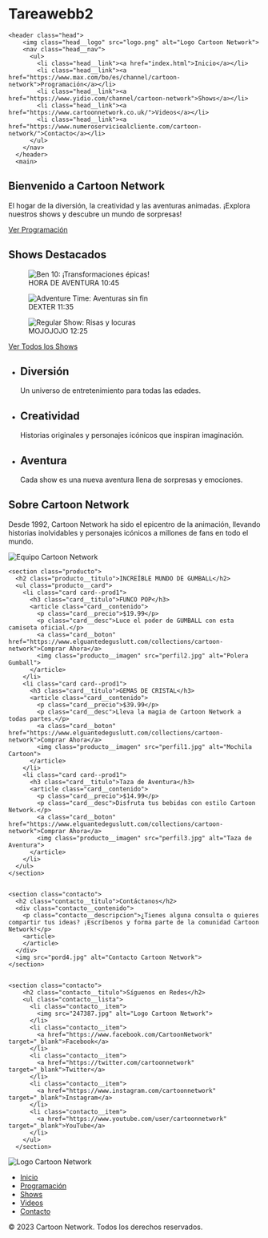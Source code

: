 ﻿# Tareawebb2
<!DOCTYPE html>
<html lang="es">
<head>
  <meta charset="UTF-8">
  <meta name="viewport" content="width=device-width, initial-scale=1.0">
  <title>Cartoon Network</title>
  <link href="https://fonts.googleapis.com/css2?family=Montserrat:wght@300;400;700&family=Open+Sans:wght@300;400;700&display=swap" rel="stylesheet"> 
  <link rel="stylesheet" href="reset.css">
  <link rel="stylesheet" href="head.css">
  <link rel="stylesheet" href="pagina.css">
  <link rel="stylesheet" href="elemento.css">
  <link rel="stylesheet" href="mensaje.css">
  <link rel="stylesheet" href="footer.css">
  <link rel="stylesheet" href="imagen.css">
  <link rel="stylesheet" href="nosotros.css">
  <link rel="stylesheet" href="producto.css">
  <link rel="stylesheet" href="contacto.css">
  <link rel="stylesheet" href="cuerpo.css">
</head>
<body>

    <header class="head">
        <img class="head__logo" src="logo.png" alt="Logo Cartoon Network">
        <nav class="head__nav">
          <ul>
            <li class="head__link"><a href="index.html">Inicio</a></li>
            <li class="head__link"><a href="https://www.max.com/bo/es/channel/cartoon-network">Programación</a></li>
            <li class="head__link"><a href="https://www.yidio.com/channel/cartoon-network">Shows</a></li>
            <li class="head__link"><a href="https://www.cartoonnetwork.co.uk/">Videos</a></li>
            <li class="head__link"><a href="https://www.numeroservicioalcliente.com/cartoon-network/">Contacto</a></li>
          </ul>
        </nav>
      </header>
      <main>
      
    
<section class="pagina">
  <h1 class="pagina__titulo">Bienvenido a Cartoon Network</h1>
  <p class="pagina__desc">El hogar de la diversión, la creatividad y las aventuras animadas. ¡Explora nuestros shows y descubre un mundo de sorpresas!</p>
  <a class="pagina__boton" href="https://www.gatotv.com/canal/cartoon_network">Ver Programación</a>
</section>

    

<section class="elemento">
    <h2 class="elemento__titulo">Shows Destacados</h2>
    <div class="elemento__galeria">
      <figure class="elemento__figura">
        <img class="elemento__figura--imagen" src="prod1.jpg" alt="Ben 10: ¡Transformaciones épicas!">
        <figcaption class="elemento__figura--texto">HORA DE AVENTURA 10:45</figcaption>
      </figure>
      <figure class="elemento__figura">
        <img class="elemento__figura--imagen" src="prod2.jpg" alt="Adventure Time: Aventuras sin fin">
        <figcaption class="elemento__figura--texto">DEXTER 11:35</figcaption>
      </figure>
      <figure class="elemento__figura">
        <img class="elemento__figura--imagen" src="prod3.jpg" alt="Regular Show: Risas y locuras">
        <figcaption class="elemento__figura--texto">MOJOJOJO 12:25</figcaption>
      </figure>
    </div>
    <a class="elemento__boton" href="https://www.max.com/bo/es/channel/cartoon-network">Ver Todos los Shows</a>
  </section>
  

  <section class="mensaje">
    <ul class="mensaje__lista">
      <li class="mensaje__item">
        <h2 class="mensaje__item__titulo">Diversión</h2>
        <p class="mensaje__item__texto">Un universo de entretenimiento para todas las edades.</p>
      </li>
      <li class="mensaje__item">
        <h2 class="mensaje__item__titulo">Creatividad</h2>
        <p class="mensaje__item__texto">Historias originales y personajes icónicos que inspiran imaginación.</p>
      </li>
      <li class="mensaje__item">
        <h2 class="mensaje__item__titulo">Aventura</h2>
        <p class="mensaje__item__texto">Cada show es una nueva aventura llena de sorpresas y emociones.</p>
      </li>
    </ul>
  </section>
  

  <section class="nosotros">
    <div class="nosotros__conteiner">
      <div class="nosotros__contenido">
        <h2 class="nosotros__titulo">Sobre Cartoon Network</h2>
        <p class="nosotros__texto">Desde 1992, Cartoon Network ha sido el epicentro de la animación, llevando historias inolvidables y personajes icónicos a millones de fans en todo el mundo.</p>
      </div>
    </div>
    <img class="nosotros__imagen" src="Cartoon-Networke.webp" alt="Equipo Cartoon Network">
  </section>
  
    
    <section class="producto">
      <h2 class="producto__titulo">INCREÍBLE MUNDO DE GUMBALL</h2>
      <ul class="producto__card">
        <li class="card card--prod1">
          <h3 class="card__titulo">FUNCO POP</h3>
          <article class="card__contenido">
            <p class="card__precio">$19.99</p>
            <p class="card__desc">Luce el poder de GUMBALL con esta camiseta oficial.</p>
            <a class="card__boton" href="https://www.elguantedeguslutt.com/collections/cartoon-network">Comprar Ahora</a>
            <img class="producto__imagen" src="perfil2.jpg" alt="Polera Gumball">
          </article>
        </li>
        <li class="card card--prod1">
          <h3 class="card__titulo">GEMAS DE CRISTAL</h3>
          <article class="card__contenido">
            <p class="card__precio">$39.99</p>
            <p class="card__desc">Lleva la magia de Cartoon Network a todas partes.</p>
            <a class="card__boton" href="https://www.elguantedeguslutt.com/collections/cartoon-network">Comprar Ahora</a>
            <img class="producto__imagen" src="perfil1.jpg" alt="Mochila Cartoon">
          </article>
        </li>
        <li class="card card--prod1">
          <h3 class="card__titulo">Taza de Aventura</h3>
          <article class="card__contenido">
            <p class="card__precio">$14.99</p>
            <p class="card__desc">Disfruta tus bebidas con estilo Cartoon Network.</p>
            <a class="card__boton" href="https://www.elguantedeguslutt.com/collections/cartoon-network">Comprar Ahora</a>
            <img class="producto__imagen" src="perfil3.jpg" alt="Taza de Aventura">
          </article>
        </li>
      </ul>
    </section>
   
 
    <section class="contacto">
      <h2 class="contacto__titulo">Contáctanos</h2>
      <div class="contacto__contenido">
        <p class="contacto__descripcion">¿Tienes alguna consulta o quieres compartir tus ideas? ¡Escríbenos y forma parte de la comunidad Cartoon Network!</p>
        <article>
        </article>
      </div>
      <img src="pord4.jpg" alt="Contacto Cartoon Network">
    </section>
    

    <section class="contacto">
        <h2 class="contacto__titulo">Síguenos en Redes</h2>
        <ul class="contacto__lista">
          <li class="contacto__item">
            <img src="247387.jpg" alt="Logo Cartoon Network">
          </li>
          <li class="contacto__item">
            <a href="https://www.facebook.com/CartoonNetwork" target="_blank">Facebook</a>
          </li>
          <li class="contacto__item">
            <a href="https://twitter.com/cartoonnetwork" target="_blank">Twitter</a>
          </li>
          <li class="contacto__item">
            <a href="https://www.instagram.com/cartoonnetwork" target="_blank">Instagram</a>
          </li>
          <li class="contacto__item">
            <a href="https://www.youtube.com/user/cartoonnetwork" target="_blank">YouTube</a>
          </li>
        </ul>
      </section>
      
    
  </main>

  <footer class="footer">
    <img class="footer" src="logo.png" alt="Logo Cartoon Network">
    <nav class="footer__nav">
      <ul>
        <li class="footer__link"><a href="index.html">Inicio</a></li>
        <li class="footer__link"><a href="https://www.max.com/bo/es/channel/cartoon-network">Programación</a></li>
        <li class="footer__link"><a href="https://www.yidio.com/channel/cartoon-network">Shows</a></li>
        <li class="footer__link"><a href="https://www.cartoonnetwork.co.uk/">Videos</a></li>
        <li class="footer__link"><a href="https://www.numeroservicioalcliente.com/cartoon-network/">Contacto</a></li>
      </ul>
    </nav>
    <p class="footer__copy">&copy; 2023 Cartoon Network. Todos los derechos reservados.</p>
  </footer>
  
</body>
</html>
